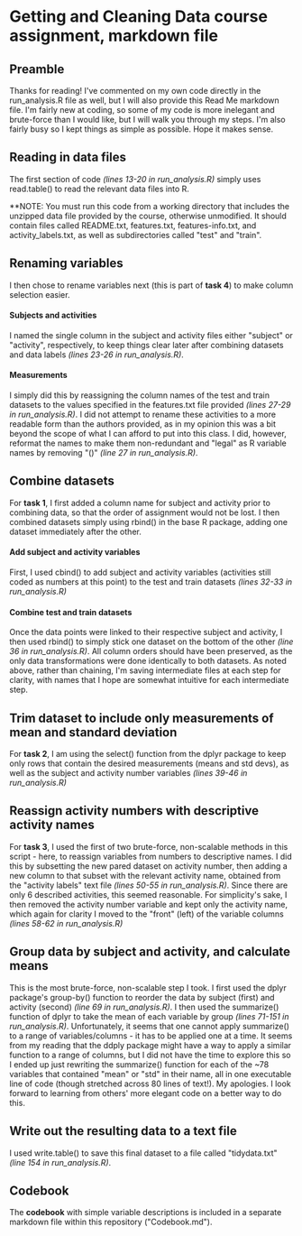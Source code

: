 # Getting and Cleaning Data course assignment, markdown file

## Preamble

Thanks for reading! I've commented on my own code directly in the run_analysis.R file as well, but I will also provide this Read Me markdown file. I'm fairly new at coding, so some of my code is more inelegant and brute-force than I would like, but I will walk you through my steps. I'm also fairly busy so I kept things as simple as possible. Hope it makes sense. 


## Reading in data files

The first section of code *(lines 13-20 in run_analysis.R)* simply uses read.table() to read the relevant data files into R.

**NOTE: You must run this code from a working directory that includes the unzipped data file provided by the course, otherwise unmodified. It should contain files called README.txt, features.txt, features-info.txt, and activity_labels.txt, as well as subdirectories called "test" and "train". 


## Renaming variables

I then chose to rename variables next (this is part of **task 4**) to make column selection easier.

#### Subjects and activities

I named the single column in the subject and activity files either "subject" or "activity", respectively, to keep things clear later after combining datasets and data labels *(lines 23-26 in run_analysis.R)*.

#### Measurements

I simply did this by reassigning the column names of the test and train datasets to the values specified in the features.txt file provided *(lines 27-29 in run_analysis.R)*. I did not attempt to rename these activities to a more readable form than the authors provided, as in my opinion this was a bit beyond the scope of what I can afford to put into this class. I did, however, reformat the names to make them non-redundant and "legal" as R variable names by removing "()" *(line 27 in run_analysis.R)*.


## Combine datasets

For **task 1**, I first added a column name for subject and activity prior to combining data, so that the order of assignment would not be lost. I then combined datasets simply using rbind() in the base R package, adding one dataset immediately after the other.

#### Add subject and activity variables

First, I used cbind() to add subject and activity variables (activities still coded as numbers at this point) to the test and train datasets *(lines 32-33 in run_analysis.R)*

#### Combine test and train datasets

Once the data points were linked to their respective subject and activity, I then used rbind() to simply stick one dataset on the bottom of the other *(line 36 in run_analysis.R)*. All column orders should have been preserved, as the only data transformations were done identically to both datasets. As noted above, rather than chaining, I'm saving intermediate files at each step for clarity, with names that I hope are somewhat intuitive for each intermediate step. 


## Trim dataset to include only measurements of mean and standard deviation

For **task 2**, I am using the select() function from the dplyr package to keep only rows that contain the desired measurements (means and std devs), as well as the subject and activity number variables *(lines 39-46 in run_analysis.R)*


## Reassign activity numbers with descriptive activity names

For **task 3**, I used the first of two brute-force, non-scalable methods in this script - here, to reassign variables from numbers to descriptive names. I did this by subsetting the new pared dataset on activity number, then adding a new column to that subset with the relevant activity name, obtained from the "activity labels" text file *(lines 50-55 in run_analysis.R)*. Since there are only 6 described activities, this seemed reasonable. For simplicity's sake, I then removed the activity number variable and kept only the activity name, which again for clarity I moved to the "front" (left) of the variable columns *(lines 58-62 in run_analysis.R)*


## Group data by subject and activity, and calculate means

This is the most brute-force, non-scalable step I took. I first used the dplyr package's group-by() function to reorder the data by subject (first) and activity (second) *(line 69 in run_analysis.R)*. I then used the summarize() function of dplyr to take the mean of each variable by group *(lines 71-151 in run_analysis.R)*. Unfortunately, it seems that one cannot apply summarize() to a range of variables/columns - it has to be applied one at a time. It seems from my reading that the ddply package might have a way to apply a similar function to a range of columns, but I did not have the time to explore this so I ended up just rewriting the summarize() function for each of the ~78 variables that contained "mean" or "std" in their name, all in one executable line of code (though stretched across 80 lines of text!). My apologies. I look forward to learning from others' more elegant code on a better way to do this. 


## Write out the resulting data to a text file

I used write.table() to save this final dataset to a file called "tidydata.txt" *(line 154 in run_analysis.R)*. 


## Codebook

The **codebook** with simple variable descriptions is included in a separate markdown file within this repository ("Codebook.md").
